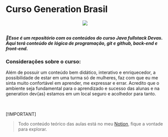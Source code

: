 # Curso Generation Brasil

<div align="center">
  <img src="https://github.com/user-attachments/assets/81843f41-004f-420a-b344-19c1ab231eb3"/>
</div><br>

***:dizzy:Esse é um repositório com os conteúdos do curso Java fullstack Devas.<br> Aqui terá conteúdo de lógica de programação, git e github, back-end e front-end.***

### Considerações sobre o curso:
Além de possuir um conteúdo bem didático, interativo e enriquecedor, a possibilidade de estar em uma turma só de mulheres, faz com que eu me sinta muito confortável em aprender, me expressar e errar. Acredito que o ambiente seja fundamental para o aprendizado e sucesso das alunas e na generation dev{as} estamos em um local seguro e acolhedor para tanto.

<br><br> [!IMPORTANT]
> Todo conteúdo teórico das aulas está no meu [Notion](https://www.notion.so/Generation-17ba8a4d7064807e8ea3c18bb6601732?pvs=4), fique a vontade para explorar.
